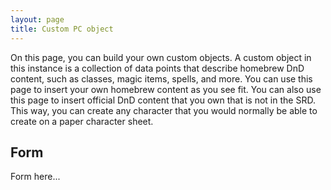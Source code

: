 ```yaml
---
layout: page
title: Custom PC object
---
```


On this page, you can build your own custom objects. A custom object in this instance is a collection of data points that describe homebrew DnD content, such as classes, magic items, spells, and more. You can use this page to insert your own homebrew content as you see fit. You can also use this page to insert official DnD content that you own that is not in the SRD. This way, you can create any character that you would normally be able to create on a paper character sheet.

<h2>Form</h2>

<form is="custom-object-form">
<p>Form here...</p>
</form>

<script type="module">
    import { loadPage } from "{{ '/assets/js/player-character/load-page.js' | relative_url }}";
    loadPage();
</script>

<script type="module" src="{{ '/assets/js/player-character/import-custom-elements.js' | relative_url }}"></script>
